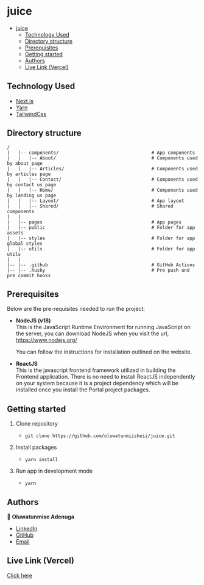 # juice

- [juice](#juice)
  - [Technology Used](#technology-used)
  - [Directory structure](#directory-structure)
  - [Prerequisites](#prerequisites)
  - [Getting started](#getting-started)
  - [Authors](#authors)
  - [Live Link (Vercel)](#live-link-vercel)

## Technology Used

- [Next.js](https://nextjs.org/)
- [Yarn](https://yarnpkg.com)
- [TailwindCss](https://tailwindcss.com/)

## Directory structure

```
/
|   |-- components/                                  # App components
|   |   |-- About/                                   # Components used by about page
|   |   |-- Articles/                                # Components used by articles page
|   |   |-- Contact/                                 # Components used by contact us page
|   |   |-- Home/                                    # Components used by landing us page
|   |   |-- Layout/                                  # App layout
|   |   |-- Shared/                                  # Shared components
|   |
|   |-- pages                                        # App pages
|   |-- public                                       # Folder for app assets
|   |-- styles                                       # Folder for app global styles
|   |-- utils                                        # Folder for app utils
|   |
|-- |-- .github                                      # GitHub Actions
|-- |-- .husky                                       # Pre push and pre commit hooks

```

## Prerequisites

Below are the pre-requisites needed to run the project:

- **NodeJS (v18)**
  <br> This is the JavaScript Runtime Environment for running JavaScript on the server, you can download NodeJS when you visit the url, https://www.nodejs.org/

  You can follow the instructions for installation outlined on the website.

- **ReactJS**
  <br> This is the javascript frontend framework utilized in building the Frontend application. There is no need to install ReactJS independently on your system because it is a project dependency which will be installed once you install the Portal project packages.

## Getting started

1. Clone repository

   - `git clone https://github.com/oluwatunmiisheii/juice.git`

2. Install packages

   - `yarn install`

3. Run app in development mode

   - `yarn`

## Authors

👤 **Oluwatunmise Adenuga**

- [LinkedIn](https://www.linkedin.com/in/oluwatunmise-adenuga-08ab34149/)
- [GitHub](https://github.com/oluwatunmiisheii)
- [Email](oluwatunmiseadenuga@gmail.com)

## Live Link (Vercel)

[Click here](https://juice-rho.vercel.app/)

